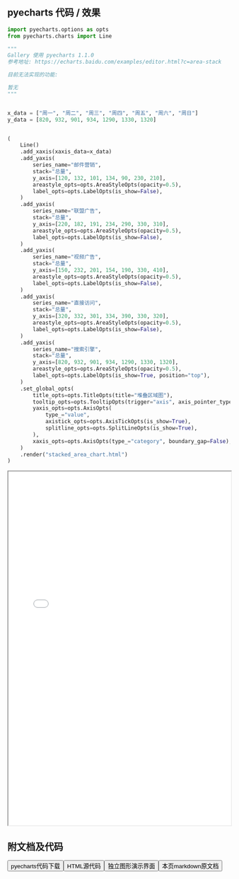 
## pyecharts 代码 / 效果

```python
import pyecharts.options as opts
from pyecharts.charts import Line

"""
Gallery 使用 pyecharts 1.1.0
参考地址: https://echarts.baidu.com/examples/editor.html?c=area-stack

目前无法实现的功能:

暂无
"""


x_data = ["周一", "周二", "周三", "周四", "周五", "周六", "周日"]
y_data = [820, 932, 901, 934, 1290, 1330, 1320]


(
    Line()
    .add_xaxis(xaxis_data=x_data)
    .add_yaxis(
        series_name="邮件营销",
        stack="总量",
        y_axis=[120, 132, 101, 134, 90, 230, 210],
        areastyle_opts=opts.AreaStyleOpts(opacity=0.5),
        label_opts=opts.LabelOpts(is_show=False),
    )
    .add_yaxis(
        series_name="联盟广告",
        stack="总量",
        y_axis=[220, 182, 191, 234, 290, 330, 310],
        areastyle_opts=opts.AreaStyleOpts(opacity=0.5),
        label_opts=opts.LabelOpts(is_show=False),
    )
    .add_yaxis(
        series_name="视频广告",
        stack="总量",
        y_axis=[150, 232, 201, 154, 190, 330, 410],
        areastyle_opts=opts.AreaStyleOpts(opacity=0.5),
        label_opts=opts.LabelOpts(is_show=False),
    )
    .add_yaxis(
        series_name="直接访问",
        stack="总量",
        y_axis=[320, 332, 301, 334, 390, 330, 320],
        areastyle_opts=opts.AreaStyleOpts(opacity=0.5),
        label_opts=opts.LabelOpts(is_show=False),
    )
    .add_yaxis(
        series_name="搜索引擎",
        stack="总量",
        y_axis=[820, 932, 901, 934, 1290, 1330, 1320],
        areastyle_opts=opts.AreaStyleOpts(opacity=0.5),
        label_opts=opts.LabelOpts(is_show=True, position="top"),
    )
    .set_global_opts(
        title_opts=opts.TitleOpts(title="堆叠区域图"),
        tooltip_opts=opts.TooltipOpts(trigger="axis", axis_pointer_type="cross"),
        yaxis_opts=opts.AxisOpts(
            type_="value",
            axistick_opts=opts.AxisTickOpts(is_show=True),
            splitline_opts=opts.SplitLineOpts(is_show=True),
        ),
        xaxis_opts=opts.AxisOpts(type_="category", boundary_gap=False),
    )
    .render("stacked_area_chart.html")
)

```

<iframe width="100%" height="800px" src="/pyecharts/Line/stacked_area_chart.html"></iframe>

## 附文档及代码

<a href="https://cdn.jsdelivr.net/gh/wfy-belief/python/docs/pyecharts/Line/stacked_area_chart.py"><button class="mybutton">pyecharts代码下载</button></a><a href="https://cdn.jsdelivr.net/gh/wfy-belief/python/docs/pyecharts/Line/stacked_area_chart.html"><button class="mybutton">HTML源代码</button></a><a href="https://python.wfyblog.cn/pyecharts/Line/stacked_area_chart.html"><button class="mybutton">独立图形演示界面</button></a><a href="https://cdn.jsdelivr.net/gh/wfy-belief/python/docs/pyecharts/Line/stacked_area_chart.md"><button class="mybutton">本页markdown原文档</button></a>